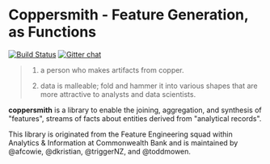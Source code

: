 Coppersmith - Feature Generation, as Functions
================================
[![Build Status](https://magnum.travis-ci.com/CommBank/coppersmith.svg?token=kex8Z7sKUeUhdEMKT2on&branch=master)](https://magnum.travis-ci.com/CommBank/coppersmith)
[![Gitter chat](https://badges.gitter.im/CommBank/coppersmith.png)](https://gitter.im/CommBank/coppersmith)


> 1. a person who makes artifacts from copper.
>
> 2. data is malleable; fold and hammer it into various shapes
>    that are more attractive to analysts and data scientists.

**coppersmith** is a library to enable the joining, aggregation, and synthesis
of "features", streams of facts about entities derived from "analytical
records".

This library is originated from the Feature Engineering squad within Analytics
& Information at Commonwealth Bank and is maintained by @afcowie, @dkristian,
@triggerNZ, and @toddmowen.


